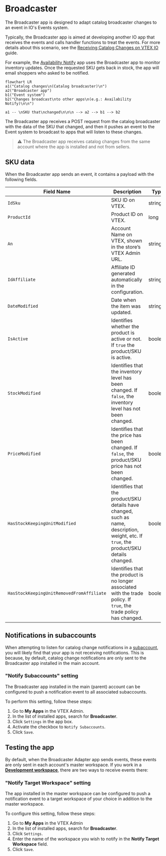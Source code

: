 # Broadcaster

The Broadcaster app is designed to adapt catalog broadcaster changes to an event in IO's Events system.

Typically, the Broadcaster app is aimed at developing another IO app that receives the events and calls handler functions to treat the events. For more details about this scenario, see the [Receiving Catalog Changes on VTEX IO](https://developers.vtex.com/docs/guides/how-to-receive-catalog-changes-on-vtex-io) guide.

For example, the [Availability Notify](https://developers.vtex.com/vtex-developer-docs/docs/vtex-availability-notify) app uses the Broadcaster app to monitor inventory updates. Once the requested SKU gets back in stock, the app will email shoppers who asked to be notified.

```mermaid
flowchart LR
a1("Catalog changes\n(Catalog broadcaster)\n")
a2("Broadcaster app")
b1("Event system")
b2("Changes broadcast\nto other apps\n(e.g.: Availability Notify)\n\n")

a1 -- \nSKU that\nchanged\n\n\n --> a2 --> b1 --> b2
```

The Broadcaster app receives a POST request from the catalog broadcaster with the data of the SKU that changed, and then it pushes an event to the Event system to broadcast to apps that will listen to these changes.

> ⚠️ The Broadcaster app receives catalog changes from the same account where the app is installed and not from sellers.

## SKU data

When the Broadcaster app sends an event, it contains a payload with the following fields.

| Field Name | Description | Type |
| - | - | - |
| `IdSku` | SKU ID on VTEX. | string |
| `ProductId`| Product ID on VTEX. | long |
| `An`| Account Name on VTEX, shown in the store’s VTEX Admin URL. | string |
| `IdAffiliate` | Affiliate ID generated automatically in the configuration. | string |
| `DateModified` | Date when the item was updated. | string |
| `IsActive` | Identifies whether the product is active or not. If `true` the product/SKU is active. | boolean |
| `StockModified` | Identifies that the inventory level has been changed. If `false`, the inventory level has not been changed. | boolean |
| `PriceModified` | Identifies that the price has been changed. If `false`, the product/SKU price has not been changed. | boolean |
| `HasStockKeepingUnitModified` | Identifies that the product/SKU details have changed, such as name, description, weight, etc. If `true`, the product/SKU details changed. | boolean |
| `HasStockKeepingUnitRemovedFromAffiliate` | Identifies that the product is no longer associated with the trade policy. If `true`, the trade policy has changed. | boolean |

## Notifications in subaccounts

When attempting to listen for catalog change notifications in a [subaccount](https://help.vtex.com/en/tutorial/creating-subaccount-multi-store-multi-domain--tutorials_510), you will likely find that your app is not receiving notifications. This is because, by default, catalog change notifications are only sent to the Broadcaster app installed in the main account.

### "Notify Subaccounts" setting

The Broadcaster app installed in the main (parent) account can be configured to push a notification event to all associated subaccounts.

To perform this setting, follow these steps:

1. Go to **My Apps** in the VTEX Admin.
2. In the list of installed apps, search for **Broadcaster**.
3. Click `Settings` in the app box.
4. Activate the checkbox to `Notify Subaccounts`.
5. Click `Save`.

## Testing the app

By default, when the Broadcaster Adapter app sends events, these events are only sent in each account's master workspace. If you work in a **[Development workspace](https://developers.vtex.com/vtex-developer-docs/docs/vtex-io-documentation-workspace)**, there are two ways to receive events there:

### "Notify Target Workspace" setting

The app installed in the master workspace can be configured to push a notification event to a target workspace of your choice in addition to the master workspace.

To configure this setting, follow these steps:

1. Go to **My Apps** in the VTEX Admin
2. In the list of installed apps, search for **Broadcaster**.
3. Click `Settings`.
4. Enter the name of the workspace you wish to notify in the **Notify Target Workspace** field.
5. Click `Save`.
